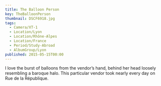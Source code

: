 ```yaml
---
title: The Balloon Person
key: TheBalloonPerson
thumbnail: DSCF6918.jpg
tags:
  - Camera/XT-1
  - Location/Lyon
  - Location/Rhône-Alpes
  - Location/France
  - Period/Study-Abroad
  - AlbumGroup/Lyon
published: 2015-05-15T00:00
---
```

I love the burst of balloons from the vendor’s hand, behind her head loosely resembling a baroque halo. This particular vendor took nearly every day on Rue de la République.

